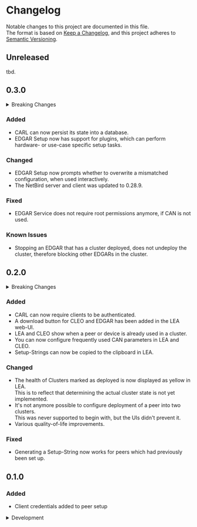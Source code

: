# Changelog

Notable changes to this project are documented in this file.  
The format is based on [Keep a Changelog](https://keepachangelog.com/en/1.1.0/),
and this project adheres to [Semantic Versioning](https://semver.org/spec/v2.0.0.html).

## Unreleased

tbd.


## 0.3.0

<details>
<summary>Breaking Changes</summary>
* The API for listing peers on the PeerMessagingBroker has been removed.
</details>

### Added
* CARL can now persist its state into a database.
* EDGAR Setup now has support for plugins, which can perform hardware- or use-case specific setup tasks.

### Changed
* EDGAR Setup now prompts whether to overwrite a mismatched configuration, when used interactively.
* The NetBird server and client was updated to 0.28.9.

### Fixed
* EDGAR Service does not require root permissions anymore, if CAN is not used.

### Known Issues
* Stopping an EDGAR that has a cluster deployed, does not undeploy the cluster, therefore blocking other EDGARs in the cluster.


## 0.2.0

<details>
<summary>Breaking Changes</summary>

### CARL API
* The API for listing peers on the PeerMessagingBroker is now marked as deprecated.

### Operations

* An additional configuration value needs to be passed to CARL. You can do so, for example, via environment variable:
```
OPENDUT_CARL_NETWORK_OIDC_CLIENT_ISSUER_ADMIN_URL=https://keycloak/admin/realms/opendut/
```
The value has to be your Keycloak's Admin URL.

* The environment variable for the Keycloak database's password was renamed from `POSTGRES_PASSWORD` to `KEYCLOAK_POSTGRES_PASSWORD`.
* An additional password environment variable needs to be provided called `CARL_POSTGRES_PASSWORD`.
</details>

### Added
* CARL can now require clients to be authenticated.
* A download button for CLEO and EDGAR has been added in the LEA web-UI.
* LEA and CLEO show when a peer or device is already used in a cluster.
* You can now configure frequently used CAN parameters in LEA and CLEO.
* Setup-Strings can now be copied to the clipboard in LEA.

### Changed
* The health of Clusters marked as deployed is now displayed as yellow in LEA.  
  This is to reflect that determining the actual cluster state is not yet implemented.
* It's not anymore possible to configure deployment of a peer into two clusters.  
  This was never supported to begin with, but the UIs didn't prevent it.
* Various quality-of-life improvements.

### Fixed
* Generating a Setup-String now works for peers which had previously been set up.


## 0.1.0

### Added
* Client credentials added to peer setup

<details>
<summary>Development</summary>

### Test environment
Notable changes to the test environment are documented in this section.
Changes to the test environment may require re-provisioning the virtual machine.

#### Added
* New administrative privileges for keycloak client opendut-carl-client
* Added linux-generic package to opendut-vm (keeps vcan module up-to-date when kernel is updated)
</details>
